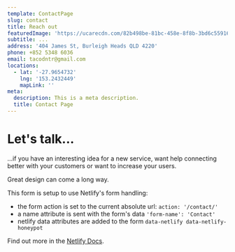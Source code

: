 ```yaml
---
template: ContactPage
slug: contact
title: Reach out
featuredImage: 'https://ucarecdn.com/82b498be-81bc-458e-8f8b-3bd6c5591620/'
subtitle: ...
address: '404 James St, Burleigh Heads QLD 4220'
phone: +852 5348 6036
email: tacodntr@gmail.com
locations:
  - lat: '-27.9654732'
    lng: '153.2432449'
    mapLink: ''
meta:
  description: This is a meta description.
  title: Contact Page
---
```

# Let's talk...

...if you have an interesting idea for a new service, want help connecting better with your customers or want to increase your users. 

Great design can come a long way.

This form is setup to use Netlify's form handling:

* the form action is set to the current absolute url: `action: '/contact/'`
* a name attribute is sent with the form's data `'form-name': 'Contact'`
* netlify data attributes are added to the form `data-netlify data-netlify-honeypot`

Find out more in the [Netlify Docs](https://www.netlify.com/docs/form-handling/).
